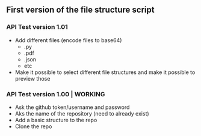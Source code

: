 ## First version of the file structure script

### API Test version 1.01
- Add different files (encode files to base64)
  - .py
  - .pdf
  - .json
  - etc
- Make it possible to select different file structures and make it possible to preview those
### API Test version 1.00 | WORKING
- Ask the github token/username and password
- Aks the name of the repository (need to already exist)
- Add a basic structure to the repo
- Clone the repo
